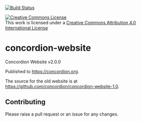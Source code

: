 [![Build Status](https://travis-ci.org/concordion/concordion-website.svg?branch=gh-pages)](https://travis-ci.org/concordion/concordion-website)

<a rel="license" href="http://creativecommons.org/licenses/by/4.0/"><img alt="Creative Commons License" style="border-width:0" src="https://i.creativecommons.org/l/by/4.0/88x31.png" /></a><br />This work is licensed under a <a rel="license" href="http://creativecommons.org/licenses/by/4.0/">Creative Commons Attribution 4.0 International License</a>

# concordion-website
Concordion Website v2.0.0

Published to https://concordion.org.

The source for the old website is at https://github.com/concordion/concordion-website-1.0.

## Contributing
Please raise a pull request or an issue for any changes.
